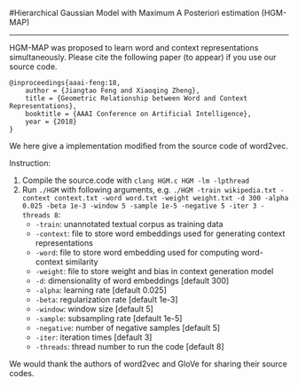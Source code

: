 #Hierarchical Gaussian Model with Maximum A Posteriori estimation (HGM-MAP) 
________________________________________________________________________________

HGM-MAP was proposed to learn word and context representations simultaneously. Please cite the following paper (to appear) if you use our source code.
```
@inproceedings{aaai-feng:18,
	author = {Jiangtao Feng and Xiaoqing Zheng},
	title = {Geometric Relationship between Word and Context Representations},
	booktitle = {AAAI Conference on Artificial Intelligence},
	year = {2018}
}
```


We here give a implementation modified from the source code of word2vec.

Instruction:
1. Compile the source.code with `clang HGM.c HGM -lm -lpthread`
2. Run `./HGM` with following arguments, e.g. `./HGM -train wikipedia.txt -context context.txt -word word.txt -weight weight.txt -d 300 -alpha 0.025 -beta 1e-3 -window 5 -sample 1e-5 -negative 5 -iter 3 -threads 8`:
	- `-train`: unannotated textual corpus as training data
	- `-context`: file to store word embeddings used for generating context representations
	- `-word`: file to store word embedding used for computing word-context similarity
	- `-weight`: file to store weight and bias in context generation model  
	- `-d`: dimensionality of word embeddings [default 300]
	- `-alpha`: learning rate [default 0.025]
	- `-beta`: regularization rate [default 1e-3]
	- `-window`: window size [default 5]
	- `-sample`: subsampling rate [default 1e-5]
	- `-negative`: number of negative samples [default 5]
	- `-iter`: iteration times [default 3]
	- `-threads`: thread number to run the code [default 8]

We would thank the authors of word2vec and GloVe for sharing their source codes.
